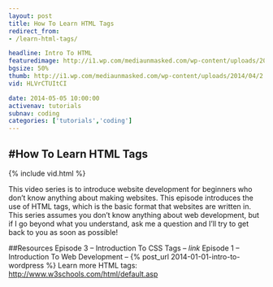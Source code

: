 ```yaml
---
layout: post
title: How To Learn HTML Tags
redirect_from:
- /learn-html-tags/

headline: Intro To HTML
featuredimage: http://i1.wp.com/mediaunmasked.com/wp-content/uploads/2014/04/2.jpg?zoom=1.5&resize=1280%2C720
bgsize: 50%
thumb: http://i1.wp.com/mediaunmasked.com/wp-content/uploads/2014/04/2.jpg?zoom=1.5&resize=1280%2C720
vid: HLVrCTUItCI

date: 2014-05-05 10:00:00
activenav: tutorials
subnav: coding
categories: ['tutorials','coding']
---
```

#How To Learn HTML Tags
---

{% include vid.html %}

This video series is to introduce website development for beginners who don’t know anything about making websites. This episode introduces the use of HTML tags, which is the basic format that websites are written in. This series assumes you don’t know anything about web development, but if I go beyond what you understand, ask me a question and I’ll try to get back to you as soon as possible!

##Resources
Episode 3 – Introduction To CSS Tags – *link*
Episode 1 – Introduction To Web Development – {% post_url 2014-01-01-intro-to-wordpress %}
Learn more HTML tags: <http://www.w3schools.com/html/default.asp>